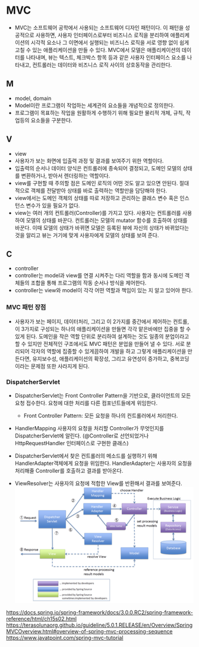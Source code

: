 # MVC
- MVC는 소프트웨어 공학에서 사용되는 소프트웨어 디자인 패턴이다. 이 패턴을 성공적으로 사용하면, 사용자 인터페이스로부터 비즈니스 로직을 분리하여 애플리케이션의 시각적 요소나 그 이면에서 실행되는 비즈니스 로직을 서로 영향 없이 쉽게 고칠 수 있는 애플리케이션을 만들 수 있다. MVC에서 모델은 애플리케이션의 데이터를 나타내며, 뷰는 텍스트, 체크박스 항목 등과 같은 사용자 인터페이스 요소를 나타내고, 컨트롤러는 데이터와 비즈니스 로직 사이의 상호동작을 관리한다.

## M
- model, domain
- Model이란 프로그램이 작업하는 세계관의 요소들을 개념적으로 정의한다.
- 프로그램이 목표하는 작업을 원활하게 수행하기 위해 필요한 물리적 개체, 규칙, 작업등의 요소들을 구분한다.

## V
- view
- 사용자가 보는 화면에 입출력 과정 및 결과를 보여주기 위한 역할이다.
- 입출력의 순서나 데이터 양식은 컨트롤러에 종속되어 결정되고, 도메인 모델의 상태를 변환하거나, 받아서 렌더링하는 역할이다.
- view를 구현할 때 주의할 점은 도메인 로직의 어떤 것도 알고 있으면 안된다. 절대적으로 객체를 전달받아 상태를 바로 출력하는 역할만을 담당해야 한다.
- view에서는 도메인 객체의 상태를 따로 저장하고 관리하는 클래스 변수 혹은 인스턴스 변수가 있을 필요가 없다.
- view는 여러 개의 컨트롤러(Controller)를 가지고 있다. 사용자는 컨트롤러를 사용하여 모델의 상태를 바꾼다. 컨트롤러는 모델의 mutator 함수를 호출하여 상태를 바꾼다. 이때 모델의 상태가 바뀌면 모델은 등록된 뷰에 자신의 상태가 바뀌었다는 것을 알리고 뷰는 거기에 맞게 사용자에게 모델의 상태를 보여 준다.

## C
- controller
- controller는 model과 view를 연결 시켜주는 다리 역할을 함과 동시에 도메인 객체들의 조합을 통해 프로그램의 작동 순서나 방식을 제어한다.
- controller는 view와 model이 각각 어떤 역할과 책임이 있는 지 알고 있어야 한다.

### MVC 패턴 장점
- 사용자가 보는 페이지, 데이터처리, 그리고 이 2가지를 중간에서 제어하는 컨트롤, 이 3가지로 구성되는 하나의 애플리케이션을 만들면 각각 맡은바에만 집중을 할 수 있게 된다. 도메인을 작은 역할 단위로 분리하여 설계하는 것도 일종의 분업이라고 할 수 있지만 전체적인 구조에서도 MVC 패턴은 분업을 만들어 낼 수 있다. 서로 분리되어 각자의 역할에 집중할 수 있게끔하여 개발을 하고 그렇게 애플리케이션을 만든다면, 유지보수성, 애플리케이션의 확장성, 그리고 유연성이 증가하고, 중복코딩이라는 문제점 또한 사라지게 된다.

### DispatcherServlet
- DispatcherServlet는 Front Controller Pattern을 기반으로, 클라이언트의 모든 요청 접수한다. 요청에 대한 처리를 다른 컴포넌트들에게 위임한다.
  - Front Controller Pattern: 모든 요청을 하나의 컨트롤러에서 처리한다.
  
- HandlerMapping 사용자의 요청을 처리할 Controller가 무엇인지를 DispatcherServlet에 알린다. (@Controller로 선언되었거나 HttpRequestHandler 인터페이스로 구현한 클래스)
- DispatcherServlet에서 찾은 컨트롤러의 메소드를 실행하기 위해 HandlerAdapter객체에게 요청을 위임한다. HandlerAdapter는 사용자의 요청을 처리해줄 Controller를 호출하고 결과를 받아온다.
- ViewResolver는 사용자의 요청에 적합한 View를 반환해서 결과를 보여준다.
![docs](../etc/image/dispatcherServlet.png)


https://docs.spring.io/spring-framework/docs/3.0.0.RC2/spring-framework-reference/html/ch15s02.html   
https://terasolunaorg.github.io/guideline/5.0.1.RELEASE/en/Overview/SpringMVCOverview.html#overview-of-spring-mvc-processing-sequence  
https://www.javatpoint.com/spring-mvc-tutorial